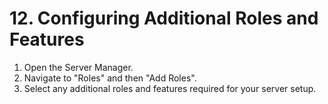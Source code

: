 # 12. Configuring Additional Roles and Features

1. Open the Server Manager.
2. Navigate to "Roles" and then "Add Roles".
3. Select any additional roles and features required for your server setup.
